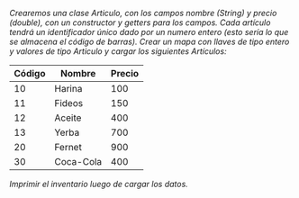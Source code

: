 *Crearemos una clase Articulo, con los campos nombre (String) y precio
(double), con un constructor y getters para los campos. Cada artículo tendrá un identificador único dado por un numero entero (esto sería lo que se almacena el código de barras). Crear un mapa con llaves de tipo entero y valores de tipo Articulo y cargar los siguientes Artículos:*

|Código|Nombre|Precio|
|------|------|------|
|10|Harina|100|
|11|Fideos|150|
|12|Aceite|400|
|13|Yerba|700|
|20|Fernet|900|
|30|Coca-Cola|400|

*Imprimir el inventario luego de cargar los datos.*
